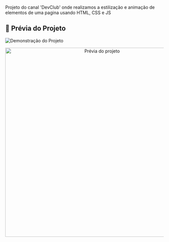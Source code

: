 Projeto do canal 'DevClub' onde realizamos a estilização e animação de elementos de uma pagina usando HTML, CSS e JS
## 🚀 Prévia do Projeto

![Demonstração do Projeto](src/assets/demo.gif)

<p align="center">
  <img src="assets/demo.gif" width="600" alt="Prévia do projeto">
</p>
